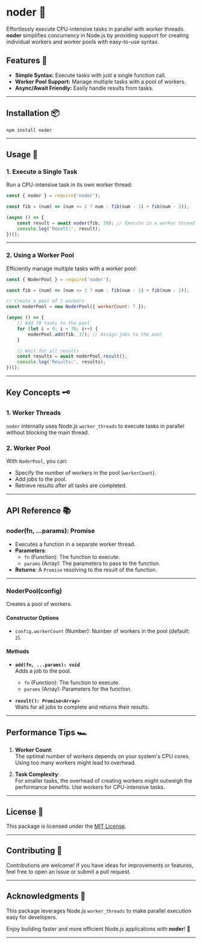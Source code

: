 # noder 🧵  
Effortlessly execute CPU-intensive tasks in parallel with worker threads.  
**noder** simplifies concurrency in Node.js by providing support for creating individual workers and worker pools with easy-to-use syntax.  

## Features 🚀  
- **Simple Syntax:** Execute tasks with just a single function call.  
- **Worker Pool Support:** Manage multiple tasks with a pool of workers.  
- **Async/Await Friendly:** Easily handle results from tasks.  

---

## Installation 📦  
```bash
npm install noder
```

---

## Usage 📖  

### 1. Execute a Single Task  
Run a CPU-intensive task in its own worker thread:  
```javascript
const { noder } = require('noder');

const fib = (num) => (num <= 1 ? num : fib(num - 1) + fib(num - 2));

(async () => {
    const result = await noder(fib, 39); // Execute in a worker thread
    console.log('Result:', result);
})();
```

---

### 2. Using a Worker Pool  
Efficiently manage multiple tasks with a worker pool:  
```javascript
const { NoderPool } = require('noder');

const fib = (num) => (num <= 1 ? num : fib(num - 1) + fib(num - 2));

// Create a pool of 7 workers
const noderPool = new NoderPool({ workerCount: 7 });

(async () => {
    // Add 70 tasks to the pool
    for (let i = 0; i < 70; i++) {
        noderPool.add(fib, 37); // Assign jobs to the pool
    }

    // Wait for all results
    const results = await noderPool.result();
    console.log('Results:', results);
})();
```

---

## Key Concepts 🗝️  

### 1. **Worker Threads**  
`noder` internally uses Node.js `worker_threads` to execute tasks in parallel without blocking the main thread.  

### 2. **Worker Pool**  
With `NoderPool`, you can:  
- Specify the number of workers in the pool (`workerCount`).  
- Add jobs to the pool.  
- Retrieve results after all tasks are completed.  

---

## API Reference 📚  

### **noder(fn, ...params): Promise**  
- Executes a function in a separate worker thread.  
- **Parameters**:  
  - `fn` (Function): The function to execute.  
  - `params` (Array): The parameters to pass to the function.  
- **Returns**: A `Promise` resolving to the result of the function.  

---

### **NoderPool(config)**  
Creates a pool of workers.  

#### **Constructor Options**  
- `config.workerCount` (Number): Number of workers in the pool (default: `2`).  

#### **Methods**  
- **`add(fn, ...params): void`**  
  Adds a job to the pool.  
  - `fn` (Function): The function to execute.  
  - `params` (Array): Parameters for the function.  

- **`result(): Promise<Array>`**  
  Waits for all jobs to complete and returns their results.  

---

## Performance Tips 🏎️  

1. **Worker Count**:  
   The optimal number of workers depends on your system's CPU cores. Using too many workers might lead to overhead.  

2. **Task Complexity**:  
   For smaller tasks, the overhead of creating workers might outweigh the performance benefits. Use workers for CPU-intensive tasks.  

---

## License 📝  
This package is licensed under the [MIT License](./LICENSE).  

---

## Contributing 🤝  
Contributions are welcome! If you have ideas for improvements or features, feel free to open an issue or submit a pull request.  

---

## Acknowledgments 🙌  
This package leverages Node.js `worker_threads` to make parallel execution easy for developers.  

Enjoy building faster and more efficient Node.js applications with **noder**! 🚀  

---